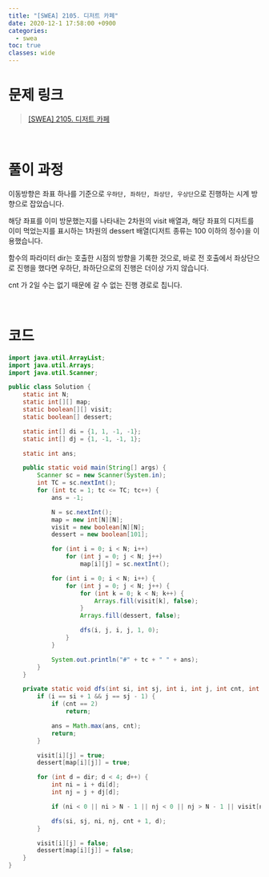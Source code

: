 ```yaml
---
title: "[SWEA] 2105. 디저트 카페"
date: 2020-12-1 17:58:00 +0900
categories:
  - swea
toc: true
classes: wide
---
```


# 문제 링크

> [[SWEA] 2105. 디저트 카페](https://swexpertacademy.com/main/code/problem/problemDetail.do?contestProbId=AV5VwAr6APYDFAWu&categoryId=AV5VwAr6APYDFAWu&categoryType=CODE)

<br>

# 풀이 과정

이동방향은 좌표 하나를 기준으로 `우하단, 좌하단, 좌상단, 우상단`으로 진행하는 시계 방향으로 잡았습니다.

해당 좌표를 이미 방문했는지를 나타내는 2차원의 visit 배열과, 해당 좌표의 디저트를 이미 먹었는지를 표시하는 1차원의 dessert 배열(디저트 종류는 100 이하의 정수)을 이용했습니다.

함수의 파라미터 dir는 호출한 시점의 방향을 기록한 것으로, 바로 전 호출에서 좌상단으로 진행을 했다면 우하단, 좌하단으로의 진행은 더이상 가지 않습니다.

cnt 가 2일 수는 없기 때문에 갈 수 없는 진행 경로로 칩니다.

<br>

# 코드

```java
import java.util.ArrayList;
import java.util.Arrays;
import java.util.Scanner;

public class Solution {
    static int N;
    static int[][] map;
    static boolean[][] visit;
    static boolean[] dessert;

    static int[] di = {1, 1, -1, -1};
    static int[] dj = {1, -1, -1, 1};

    static int ans;

    public static void main(String[] args) {
        Scanner sc = new Scanner(System.in);
        int TC = sc.nextInt();
        for (int tc = 1; tc <= TC; tc++) {
            ans = -1;

            N = sc.nextInt();
            map = new int[N][N];
            visit = new boolean[N][N];
            dessert = new boolean[101];

            for (int i = 0; i < N; i++)
                for (int j = 0; j < N; j++)
                    map[i][j] = sc.nextInt();

            for (int i = 0; i < N; i++) {
                for (int j = 0; j < N; j++) {
                    for (int k = 0; k < N; k++) {
                        Arrays.fill(visit[k], false);
                    }
                    Arrays.fill(dessert, false);

                    dfs(i, j, i, j, 1, 0);
                }
            }

            System.out.println("#" + tc + " " + ans);
        }
    }

    private static void dfs(int si, int sj, int i, int j, int cnt, int dir) {
        if (i == si + 1 && j == sj - 1) {
            if (cnt == 2)
                return;

            ans = Math.max(ans, cnt);
            return;
        }

        visit[i][j] = true;
        dessert[map[i][j]] = true;

        for (int d = dir; d < 4; d++) {
            int ni = i + di[d];
            int nj = j + dj[d];

            if (ni < 0 || ni > N - 1 || nj < 0 || nj > N - 1 || visit[ni][nj] || dessert[map[ni][nj]]) continue;

            dfs(si, sj, ni, nj, cnt + 1, d);
        }

        visit[i][j] = false;
        dessert[map[i][j]] = false;
    }
}
```

